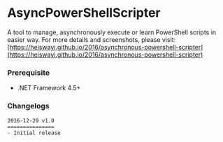 # AsyncPowerShellScripter

A tool to manage, asynchronously execute or learn PowerShell scripts in easier way. For more details and screenshots, please visit: [https://heiswayi.github.io/2016/asynchronous-powershell-scripter](https://heiswayi.github.io/2016/asynchronous-powershell-scripter)

### Prerequisite

- .NET Framework 4.5+

### Changelogs

```
2016-12-29 v1.0
===============
- Initial release
```
